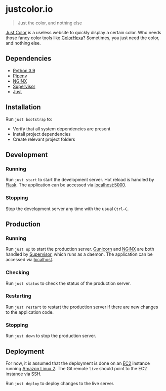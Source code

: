 # justcolor.io

> Just the color, and nothing else

[Just Color][justcolor] is a useless website to quickly display
a certain color. Who needs those fancy color tools like
[ColorHexa][colorhexa]? Sometimes, you just need the color, and nothing
else.

## Dependencies

- [Python 3.9][python]
- [Pipenv][pipenv]
- [NGINX][nginx]
- [Supervisor][supervisor]
- [Just][just]

## Installation

Run `just bootstrap` to:

- Verify that all system dependencies are present
- Install project dependencies
- Create relevant project folders

## Development

### Running

Run `just start` to start the development server. Hot reload is
handled by [Flask][flask]. The application can be accessed via
[localhost:5000][localhost-5000].

### Stopping

Stop the development server any time with the usual `Ctrl-C`.

## Production

### Running

Run `just up` to start the production server. [Gunicorn][gunicorn] and
[NGINX][nginx] are both handled by [Supervisor][supervisor], which runs
as a daemon. The application can be accessed via [localhost][localhost].

### Checking

Run `just status` to check the status of the production server.

### Restarting

Run `just restart` to restart the production server if there are new
changes to the application code.

### Stopping

Run `just down` to stop the production server.

## Deployment

For now, it is assumed that the deployment is done on an [EC2][ec2]
instance running [Amazon Linux 2][amazon-linux-2]. The Git remote `live`
should point to the EC2 instance via SSH.

Run `just deploy` to deploy changes to the live server.

[amazon-linux-2]: https://aws.amazon.com/amazon-linux-2/
[colorhexa]: https://www.colorhexa.com/
[ec2]: https://aws.amazon.com/ec2/
[flask]: https://flask.palletsprojects.com/
[gunicorn]: https://gunicorn.org/
[just]: https://github.com/casey/just
[justcolor]: https://justcolor.io
[localhost-5000]: http://localhost:5000
[localhost]: http://localhost
[nginx]: https://gunicorn.org/
[pipenv]: https://pipenv.pypa.io/en/latest/
[python]: https://www.python.org/
[supervisor]: http://supervisord.org/
